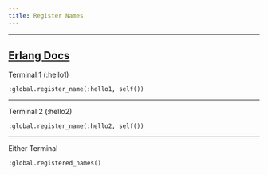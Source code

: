 ```yaml
---
title: Register Names
---
```


--------------------------------------------------------------

## [Erlang Docs](http://www1.erlang.org/doc/man/global.html)

Terminal 1 (:hello1)
```
:global.register_name(:hello1, self())
```

--------------------------------------------------------------

Terminal 2 (:hello2)
```
:global.register_name(:hello2, self())
```

--------------------------------------------------------------

Either Terminal
```
:global.registered_names()
```
